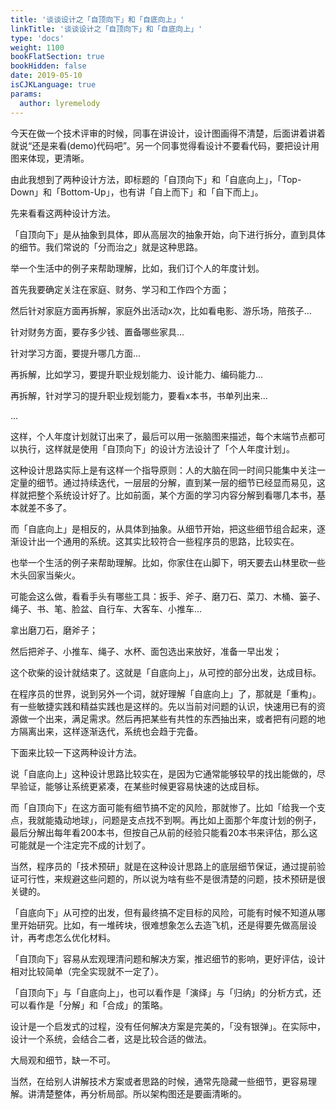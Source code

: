 ```yaml
---
title: '谈谈设计之「自顶向下」和「自底向上」'
linkTitle: '谈谈设计之「自顶向下」和「自底向上」'
type: 'docs'
weight: 1100
bookFlatSection: true
bookHidden: false
date: 2019-05-10
isCJKLanguage: true
params:
  author: lyremelody
---
```


今天在做一个技术评审的时候，同事在讲设计，设计图画得不清楚，后面讲着讲着就说“还是来看\(demo\)代码吧”。另一个同事觉得看设计不要看代码，要把设计用图来体现，更清晰。

由此我想到了两种设计方法，即标题的「自顶向下」和「自底向上」，「Top-Down」和「Bottom-Up」，也有讲「自上而下」和「自下而上」。

先来看看这两种设计方法。

「自顶向下」是从抽象到具体，即从高层次的抽象开始，向下进行拆分，直到具体的细节。我们常说的「分而治之」就是这种思路。

举一个生活中的例子来帮助理解，比如，我们订个人的年度计划。

首先我要确定关注在家庭、财务、学习和工作四个方面；

然后针对家庭方面再拆解，家庭外出活动x次，比如看电影、游乐场，陪孩子...

针对财务方面，要存多少钱、置备哪些家具...

针对学习方面，要提升哪几方面...

再拆解，比如学习，要提升职业规划能力、设计能力、编码能力...

再拆解，针对学习的提升职业规划能力，要看x本书，书单列出来...

...

这样，个人年度计划就订出来了，最后可以用一张脑图来描述，每个末端节点都可以执行，这样就是使用「自顶向下」的设计方法设计了「个人年度计划」。

这种设计思路实际上是有这样一个指导原则：人的大脑在同一时间只能集中关注一定量的细节。通过持续迭代，一层层的分解，直到某一层的细节已经显而易见，这样就把整个系统设计好了。比如前面，某个方面的学习内容分解到看哪几本书，基本就差不多了。

而「自底向上」是相反的，从具体到抽象。从细节开始，把这些细节组合起来，逐渐设计出一个通用的系统。这其实比较符合一些程序员的思路，比较实在。

也举一个生活的例子来帮助理解。比如，你家住在山脚下，明天要去山林里砍一些木头回家当柴火。

可能会这么做，看看手头有哪些工具：扳手、斧子、磨刀石、菜刀、木桶、篓子、绳子、书、笔、脸盆、自行车、大客车、小推车...

拿出磨刀石，磨斧子；

然后把斧子、小推车、绳子、水杯、面包选出来放好，准备一早出发；

这个砍柴的设计就结束了。这就是「自底向上」，从可控的部分出发，达成目标。

在程序员的世界，说到另外一个词，就好理解「自底向上」了，那就是「重构」。有一些敏捷实践和精益实践也是这样的。先以当前对问题的认识，快速用已有的资源做一个出来，满足需求。然后再把某些有共性的东西抽出来，或者把有问题的地方隔离出来，这样逐渐迭代，系统也会趋于完备。

下面来比较一下这两种设计方法。

说「自底向上」这种设计思路比较实在，是因为它通常能够较早的找出能做的，尽早验证，能够让系统更紧凑，在某些时候更容易快速的达成目标。

而「自顶向下」在这方面可能有细节搞不定的风险，那就惨了。比如「给我一个支点，我就能撬动地球」，问题是支点找不到啊。再比如上面那个年度计划的例子，最后分解出每年看200本书，但按自己从前的经验只能看20本书来评估，那么这可能就是一个注定完不成的计划了。

当然，程序员的「技术预研」就是在这种设计思路上的底层细节保证，通过提前验证可行性，来规避这些问题的，所以说为啥有些不是很清楚的问题，技术预研是很关键的。

「自底向下」从可控的出发，但有最终搞不定目标的风险，可能有时候不知道从哪里开始研究。比如，有一堆砖块，很难想象怎么去造飞机，还是得要先做高层设计，再考虑怎么优化材料。

「自顶向下」容易从宏观理清问题和解决方案，推迟细节的影响，更好评估，设计相对比较简单（完全实现就不一定了）。

「自顶向下」与「自底向上」，也可以看作是「演绎」与「归纳」的分析方式，还可以看作是「分解」和「合成」的策略。

设计是一个启发式的过程，没有任何解决方案是完美的，「没有银弹」。在实际中，设计一个系统，会结合二者，这是比较合适的做法。

大局观和细节，缺一不可。

当然，在给别人讲解技术方案或者思路的时候，通常先隐藏一些细节，更容易理解。讲清楚整体，再分析局部。所以架构图还是要画清晰的。

